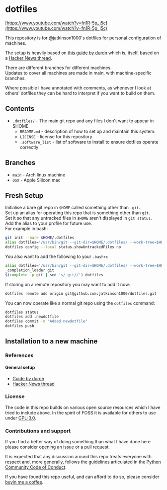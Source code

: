 # dotfiles

[https://www.youtube.com/watch?v=fn1R-5p_j5c](https://www.youtube.com/watch?v=fn1R-5p_j5c)

This repository is for @jatkinson1000's dotfiles for personal configuration of machines.

The setup is heavily based on [this guide by durdn](https://www.atlassian.com/git/tutorials/dotfiles)
which is, itself, based on a [Hacker News thread](https://news.ycombinator.com/item?id=11071754).

There are different branches for different machines.  
Updates to cover all machines are made in main, with machine-specific branches.

Where possible I have annotated with comments, as whenever I look at others' dotfiles
they can be hard to interpret if you want to build on them.

## Contents

* `.dotfiles/` - The main git repo and any files I don't want to appear in $HOME
  * `README.md` - description of how to set up and maintain this system.
  * `LICENSE` - license for this repository
  * `.software_list` - list of software to install to ensure dotfiles operate correctly

## Branches

* `main` - Arch linux machine
* `OSX` - Apple Silicon mac

## Fresh Setup

Initialise a bare git repo in `$HOME` called something other than `.git`.  
Set up an alias for operating this repo that is something other than `git`.  
Set it so that any untracked files in `$HOME` aren't displayed in `git status`.  
Add the alias to your profile for future use.  
For example in bash:
```bash
git init --bare $HOME/.dotfiles
alias dotfiles='/usr/bin/git --git-dir=$HOME/.dotfiles/ --work-tree=$HOME'
dotfiles config --local status.showUntrackedFiles no
```

You also want to add the following to your `.bashrc`
```bash
alias dotfiles='/usr/bin/git --git-dir=$HOME/.dotfiles/ --work-tree=$HOME'
_completion_loader git
$(complete -p git | sed 's/ git//') dotfiles
```

If storing on a remote repository you may want to add it now:
```bash
dotfiles remote add origin git@github.com:jatkinson1000/dotfiles.git
```

You can now operate like a normal git repo using the `dotfiles` command:
```bash
dotfiles status
dotfiles add .newdotfile
dotfiles commit -m "Added newdotfile"
dotfiles push
```

## Installation to a new machine

### References

#### General setup

* [Guide by durdn](https://www.atlassian.com/git/tutorials/dotfiles)
* [Hacker News thread](https://news.ycombinator.com/item?id=11071754)

### License

The code in this repo builds on various open source resources which I have tried to
include above.
In the spirit of FOSS it is available for others to use under [GPL-3.0](/.dotfiles/LICENSE).

### Contributions and support

If you find a better way of doing something than what I have done here please consider
[opening an issue](https://github.com/jatkinson1000/dotfiles/issues) or a pull request.

It is expected that any discussion around this repo treats everyone with respect and,
more generally, follows the guidelines articulated in the
[Python Community Code of Conduct](https://www.python.org/psf/codeofconduct/).

If you have found this repo useful, and can afford to do so, please consider
[buyin me a coffee](https://www.buymeacoffee.com/jackatkinsr).
